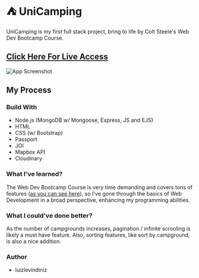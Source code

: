 # ⛺ UniCamping

UniCamping is my first full stack project, bring to life by Colt Steele's Web Dev Bootcamp Course.

## [Click Here For Live Access](https://unicampin.onrender.com/)

![App Screenshot](https://res.cloudinary.com/dimqowdvh/image/upload/v1690561715/wpt8kzmyg7ftjwa3tst6.png)

## My Process

### Build With

- Node.js (MongoDB w/ Mongoose, Express, JS and EJS)
- HTML
- CSS (w/ Bootstrap)
- Passport
- JOI
- Mapbox API
- Cloudinary

### What I've learned?

The Web Dev Bootcamp Course is very time demanding and covers tons of features ([as you can see here](https://www.udemy.com/course/the-web-developer-bootcamp/)), so I've gone through the basics of
Web Development in a broad perspective, enhancing my programming abilities.

### What I could've done better?

As the number of campgrounds increases, pagination / infinite scrooling is likely a must have feature. Also, sorting features, like
sort by campground, is also a nice addition.

### Author

- luizlevindiniz
